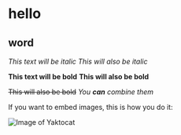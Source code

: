 # hello
## word
*This text will be italic*
_This will also be italic_

**This text will be bold**
__This will also be bold__

~~This will also be bold~~
_You **can** combine them_

If you want to embed images, this is how you do it:

![Image of Yaktocat](https://octodex.github.com/images/yaktocat.png)
